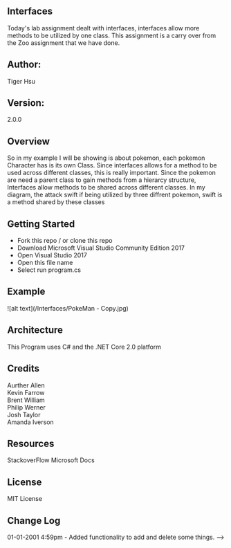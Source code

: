 ## Interfaces
Today's lab assignment dealt with interfaces, interfaces allow more methods to be utilized by one class. This assignment is a carry over from the Zoo assignment that we have done.

## Author:
Tiger Hsu

## Version:
2.0.0 

## Overview
So in my example I will be showing is about pokemon, each pokemon Character has is its own Class. Since interfaces allows for a method to be used across different classes, this is really important. Since the pokemon are need a parent class to gain methods from a hierarcy structure, Interfaces allow methods to be shared across different classes.
In my diagram, the attack swift if being utilized by three diffrent pokemon, swift is a method shared by these classes

## Getting Started
- Fork this repo / or clone this repo
- Download Microsoft Visual Studio Community Edition 2017
- Open Visual Studio 2017
- Open this file name 
- Select run program.cs

## Example

![alt text](/Interfaces/PokeMan - Copy.jpg)

<!-- Show them what looks like and how how to use the application.  -->

## Architecture
This  Program uses C# and the .NET Core 2.0 platform

## Credits
Aurther Allen <br>
Kevin Farrow <br>
Brent William <br>
Philip Werner <br>
Josh Taylor <br>
Amanda Iverson <br>

## Resources
StackoverFlow
Microsoft Docs

## License
MIT License

## Change Log

01-01-2001 4:59pm - Added functionality to add and delete some things. -->
